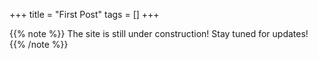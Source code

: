 +++
title = "First Post"
tags = []
+++

{{% note %}}
The site is still under construction! Stay tuned for updates!
{{% /note %}}
